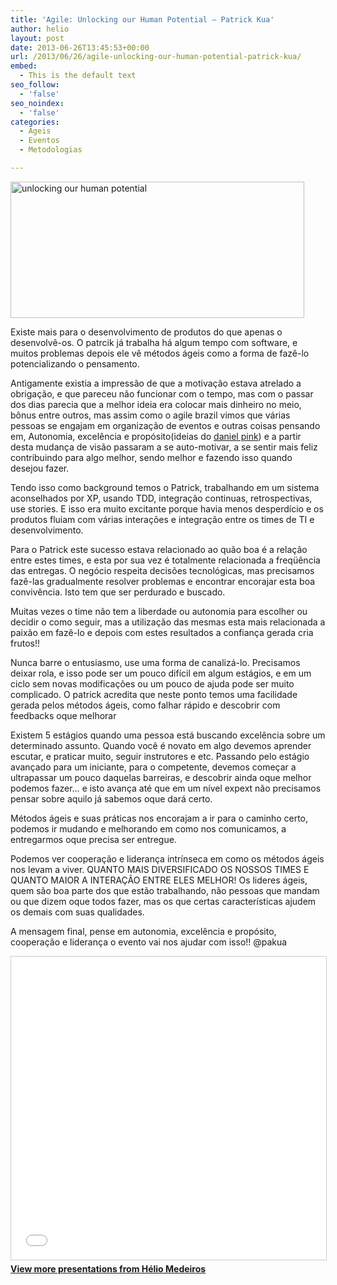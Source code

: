 ```yaml
---
title: 'Agile: Unlocking our Human Potential – Patrick Kua'
author: helio
layout: post
date: 2013-06-26T13:45:53+00:00
url: /2013/06/26/agile-unlocking-our-human-potential-patrick-kua/
embed:
  - This is the default text
seo_follow:
  - 'false'
seo_noindex:
  - 'false'
categories:
  - Ageis
  - Eventos
  - Metodologias

---
```

[<img class="aligncenter size-full wp-image-777" alt="unlocking our human potential" src="/uploads/2013/06/unlockingourhumanpotential.png" width="470" height="218" srcset="/uploads/2013/06/unlockingourhumanpotential.png 470w, /uploads/2013/06/unlockingourhumanpotential-300x139.png 300w" sizes="(max-width: 470px) 100vw, 470px" />][1]

Existe mais para o desenvolvimento de produtos do que apenas o desenvolvê-os. O patrcik já trabalha há algum tempo com software, e muitos problemas depois ele vê métodos ágeis como a forma de fazê-lo potencializando o pensamento.

Antigamente existia a impressão de que a motivação estava atrelado a obrigação, e que pareceu não funcionar com o tempo, mas com o passar dos dias parecia que a melhor ideia era colocar mais dinheiro no meio, bônus entre outros, mas assim como o agile brazil vimos que várias pessoas se engajam em organização de eventos e outras coisas pensando em, Autonomia, excelência e propósito(ideias do <a title="Dan pink site" href="http://www.danpink.com/" target="_blank">daniel pink</a>) e a partir desta mudança de visão passaram a se auto-motivar, a se sentir mais feliz contribuindo para algo melhor, sendo melhor e fazendo isso quando desejou fazer.

Tendo isso como background temos o Patrick, trabalhando em um sistema aconselhados por XP, usando TDD, integração continuas, retrospectivas, use stories. E isso era muito excitante porque havia menos desperdício e os produtos fluiam com várias interações e integração entre os times de TI e desenvolvimento.

Para o Patrick este sucesso estava relacionado ao quão boa é a relação entre estes times, e esta por sua vez é totalmente relacionada a freqüência das entregas. O negócio respeita decisões tecnológicas, mas precisamos fazê-las gradualmente resolver problemas e encontrar encorajar esta boa convivência. Isto tem que ser perdurado e buscado.

Muitas vezes o time não tem a liberdade ou autonomia para escolher ou decidir o como seguir, mas a utilização das mesmas esta mais relacionada a paixão em fazê-lo e depois com estes resultados a confiança gerada cria frutos!!

Nunca barre o entusiasmo, use uma forma de canalizá-lo. Precisamos deixar rola, e isso pode ser um pouco difícil em algum estágios, e em um ciclo sem novas modificações ou um pouco de ajuda pode ser muito complicado. O patrick acredita que neste ponto temos uma facilidade gerada pelos métodos ágeis, como falhar rápido e descobrir com feedbacks oque melhorar

Existem 5 estágios quando uma pessoa está buscando excelência sobre um determinado assunto. Quando você é novato em algo devemos aprender escutar, e praticar muito, seguir instrutores e etc. Passando pelo estágio avançado para um iniciante, para o competente, devemos começar a ultrapassar um pouco daquelas barreiras, e descobrir ainda oque melhor podemos fazer… e isto avança até que em um nível expext não precisamos pensar sobre aquilo já sabemos oque dará certo.

Métodos ágeis e suas práticas nos encorajam a ir para o caminho certo, podemos ir mudando e melhorando em como nos comunicamos, a entregarmos oque precisa ser entregue.

Podemos ver cooperação e liderança intrínseca em como os métodos ágeis nos levam a viver. QUANTO MAIS DIVERSIFICADO OS NOSSOS TIMES E QUANTO MAIOR A INTERAÇÃO ENTRE ELES MELHOR! Os lideres ágeis, quem são boa parte dos que estão trabalhando, não pessoas que mandam ou que dizem oque todos fazer, mas os que certas características ajudem os demais com suas qualidades.

A mensagem final, pense em autonomia, excelência e propósito, cooperação e liderança o evento vai nos ajudar com isso!! @pakua

<div style="margin-bottom: 20px;">
<iframe src="//www.slideshare.net/slideshow/embed_code/key/23530373"
        width="595"
        height="485"
        frameborder="0"
        marginwidth="0"
        marginheight="0"
        scrolling="no"
        style="border:1px solid #CCC; border-width:1px; margin-bottom:5px; max-width: 100%;"
        allowfullscreen>
</iframe>
<div style="margin-bottom:5px">
    <strong><a href="//www.slideshare.net/heliomedeiros" target="_blank">View more presentations from Hélio Medeiros</a></strong>
</div>
</div>

 [1]: /uploads/2013/06/unlockingourhumanpotential.png